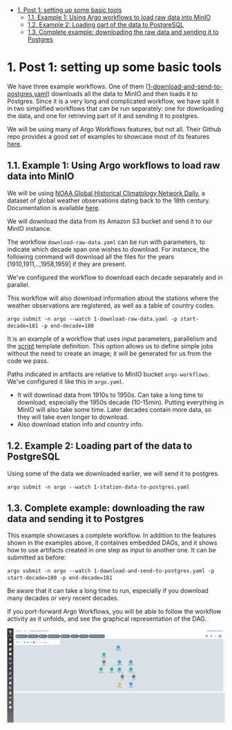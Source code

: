 - [1. Post 1: setting up some basic tools](#1-post-1-setting-up-some-basic-tools)
  - [1.1. Example 1: Using Argo workflows to load raw data into MinIO](#11-example-1-using-argo-workflows-to-load-raw-data-into-minio)
  - [1.2. Example 2: Loading part of the data to PostgreSQL](#12-example-2-loading-part-of-the-data-to-postgresql)
  - [1.3. Complete example: downloading the raw data and sending it to Postgres](#13-complete-example-downloading-the-raw-data-and-sending-it-to-postgres)

# 1. Post 1: setting up some basic tools

We have three example workflows. One of them ([1-download-and-send-to-postgres.yaml](1-download-and-send-to-postgres.yaml)) downloads all the data to MinIO and then loads it to Postgres. Since it is a very long and complicated workflow, we have split it in two simplified workflows that can be run separately: one for downloading the data, and one for retrieving part of it and sending it to postgres.

We will be using many of Argo Workflows features, but not all. Their Github repo provides a good set of examples to showcase most of its features [here](https://github.com/argoproj/argo-workflows/tree/master/examples).

## 1.1. Example 1: Using Argo workflows to load raw data into MinIO

We will be using [NOAA Global Historical Climatology Network Daily](https://registry.opendata.aws/noaa-ghcn/), a dataset of global weather observations dating back to the 18th century. Documentation is available [here](https://github.com/awslabs/open-data-docs/tree/main/docs/noaa/noaa-ghcn).

We will download the data from its Amazon S3 bucket and send it to our MinIO instance. 

The workflow `download-raw-data.yaml` can be run with parameters, to indicate which decade span one wishes to download. For instance, the following command will download all the files for the years [1910,1911,..,1958,1959] if they are present. 

We've configured the workflow to download each decade separately and in parallel.

This workflow will also download information about the stations where the weather observations are registered, as well as a table of country codes.

```
argo submit -n argo --watch 1-download-raw-data.yaml -p start-decade=181 -p end-decade=180
```

It is an example of a workflow that uses input parameters, parallelism and the [script](https://argoproj.github.io/argo-workflows/workflow-concepts/#script) template definition. This option allows us to define simple jobs without the need to create an image; it will be generated for us from the code we pass.



Paths indicated in artifacts are relative to MinIO bucket `argo-workflows`. We've configured it like this in `argo.yaml`. 
- It will download data from 1910s to 1950s. Can take a long time to download, especially the 1950s decade (10-15min). Putting everything in MinIO will also take some time. Later decades contain more data, so they will take even longer to download.
- Also download station info and country info.

## 1.2. Example 2: Loading part of the data to PostgreSQL

Using some of the data we downloaded earlier, we will send it to postgres.

```
argo submit -n argo --watch 1-station-data-to-postgres.yaml
```

## 1.3. Complete example: downloading the raw data and sending it to Postgres

This example showcases a complete workflow. In addition to the features shown in the examples above, it containes embedded DAGs, and it shows how to use artifacts created in one step as input to another one. It can be submitted as before:

```
argo submit -n argo --watch 1-download-and-send-to-postgres.yaml -p start-decade=180 -p end-decade=181
```

Be aware that it can take a long time to run, especially if you download many decades or very recent decades.

If you port-forward Argo Workflows, you will be able to follow the workflow activity as it unfolds, and see the graphical representation of the DAG.

![argo-ui](img/argo-ui.png)